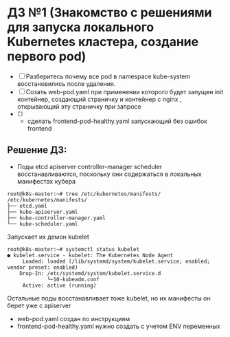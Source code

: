 # ДЗ №1 (Знакомство с решениями для запуска локального Kubernetes кластера, создание первого pod)

 - [ ] Разберитесь почему все pod в namespace kube-system восстановились после удаления.
 - [ ] Созать web-pod.yaml при применении которого будет запущен init контейнер, создающий страничку и контейнер с nginx , открывающий эту страничку при запросе
 - [ ] * сделать  frontend-pod-healthy.yaml запускающий без ошибок frontend


## Решение ДЗ:

 -  Поды etcd apiserver controller-manager scheduler восстанавливаются, поскольку они содержаться в локальных манифестах кубера
``` 
root@k8s-master:~# tree /etc/kubernetes/manifests/
/etc/kubernetes/manifests/
├── etcd.yaml
├── kube-apiserver.yaml
├── kube-controller-manager.yaml
└── kube-scheduler.yaml
```
Запускает их демон  kubelet
``` 
root@k8s-master:~# systemctl status kubelet
● kubelet.service - kubelet: The Kubernetes Node Agent
     Loaded: loaded (/lib/systemd/system/kubelet.service; enabled; vendor preset: enabled)
    Drop-In: /etc/systemd/system/kubelet.service.d
             └─10-kubeadm.conf
     Active: active (running)

``` 	 
Остальные поды восстанавливает тоже kubelet, но их манифесты он берет уже с apiserver

 - web-pod.yaml создан по инструкциям
 - frontend-pod-healthy.yaml нужно создать с учетом ENV переменных



